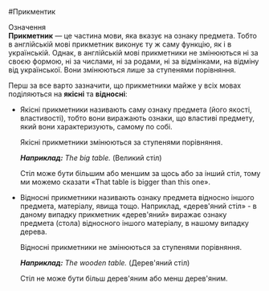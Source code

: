 #Прикментик

<div class="space">
<div class="eoz-wrap">
<span class="eoz">Означення</span>
<div class="eoz-text">
<b>Прикметник</b> — це частина мови, яка вказує на ознаку предмета. Тобто в англійській мові прикметник виконує ту ж саму функцію, як і в українській. Однак, в англійській мові прикметники не змінюються ні за своєю формою, ні за числами, ні за родами, ні за відмінками, на відміну від української. Вони змінюються лише за ступенями порівняння.
</div>
</div>
</div>

<p>Перш за все варто зазначити, що прикметники майже у всіх мовах поділяються на <b>якісні</b> та <b>відносні</b>:</p>

<ul>
<li>Якісні прикметники називають саму ознаку предмета (його якості, властивості), тобто вони виражають ознаки, що властиві предмету, який вони характеризують, самому по собі.</li>
<p>Якісні прикметники змінюються за ступенями порівняння.</p>
<p><b><i>Наприклад:</i></b> <i>The big table.</i> (Великий стіл)</p>
<p>Стіл може бути більшим або меншим за щось або за інший стіл, тому ми можемо сказати «That table is bigger than this one».</p>
<li>Відносні прикметники називають ознаку предмета відносно іншого предмета, матеріалу, явища тощо. Наприклад, «дерев'яний стіл» - в даному випадку прикметник «дерев'яний» виражає ознаку предмета (стола) відносного іншого матеріалу, в нашому випадку дерева.</li>
<p>Відносні прикметники не змінюються за ступенями порівняння.</p>
<p><b><i>Наприклад:</i></b> <i>The wooden table.</i> (Дерев'яний стіл)</p>
<p>Стіл не може бути більш дерев'яним або менш дерев'яним.</p>
</ul>